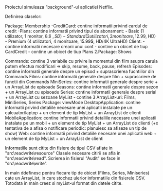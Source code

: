 Proiectul simuleaza "background"-ul aplicatiei Netflix.

Definirea claselor:

Package: Membership -CreditCard: contine informatii privind cardul de credit -Plans: contine informatii privind tipul de abonament: - Basic (1 utilizator, 1 monitor, 8.9 $, SD) - Standard (2 utilizatori, 2 monitoare, 12.99$, HD) - Premium (4 utilizatori, 4 monitoare, 15.99$, HD/4K UltraHD)
Client: - contine informatii necesare crearii unui cont - contine un obicet de tiup CardCredit - contine un obicet de tiup Plans
2.Package: Shows

Commands: contine 3 variabile cu privire la momentul din film asupra caruia putem efectua modificari => skip, resume, back, pause, refresh
Episodes: contine informatii generale despre un episod + suprascrierea fucntiilor din Commands
Films: contine informatii generale despre film + suprascriere de functii din Commands
MiniSeries: contine informatii generale despre serie + un ArrayList de episoade
Seasons: contine informatii generale despre sezon + un ArrayList cu episoade
Series: contine informatii generale despre serial + un ArrayList cu sezoane
MyList - contine 3 ArrayList-uri: Films, MiniSeries, Series
Package: viewMode
DesktopApplication: contine informatii privind detaliile necesare unei aplicatii instalate pe un calcuator/laptop + un element de tip MyList + un ArrayList de clienti
MobileApplication: contine informatii privind detaliile necesare unei aplicatii instalate pe un mobil + un element de tip MyList + un ArrayList de clienti (+o tentativa de a afisa o notificare periodic: planuiesc sa afiseze un tip de show)
Web: contine informatii privind detaliile necesare unei aplicatii web + un element de tip MyList + un ArrayList de clienti

Informatiile sunt citite din fisiere de tipul CSV aflate in "src\\readwrite\\resource"
Clasele necesare citirii se afla in "src\\readwrite\\read".
Scrierea in fisierul "Audit" se face in "src\\readwrite\\write".

In main ddefinesc pentru fiecare tip de obicet (Films, Series, Miniseries) cate un ArrayList, in care stochez ulerior informatiile din fisierele CSV. Totodata in main creez si myList-ul format din datele citite.

